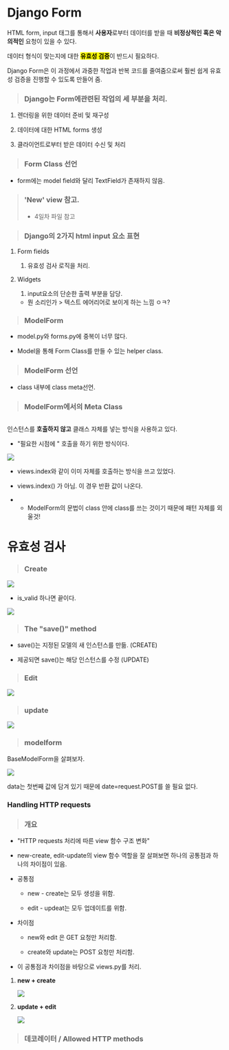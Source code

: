 # Django Form

HTML form, input 태그를 통해서 **사용자**로부터 데이터를 받을 때 **비정상적인 혹은 악의적인** 요청이 있을 수 있다.

데이터 형식이 맞는지에 대한 <mark>**유효성 검증**</mark>이 반드시 필요하다.

Django Form은 이 과정에서 과중한 작업과 반복 코드를 줄여줌으로써 훨씬 쉽게 유효성 검증을 진행할 수 있도록 만들어 줌.

> ### Django는 Form에관련된 작업의 세 부분을 처리.

1. 렌더링을 위한 데이터 준비 및 재구성

2. 데이터에 대한 HTML forms 생성

3. 클라이언트로부터 받은 데이터 수신 및 처리

> ### Form Class 선언

- form에는 model field와 달리 TextField가 존재하지 않음.

> ### 'New' view 참고.
> 
> - 4일차 파일 참고

> ### Django의 2가지 html input  요소 표현

1. Form fields
   
   1. 유효성 검사 로직을 처리.

2. Widgets
   
   1. input요소의 단순한 출력 부분을 담당.
   - 뭔 소리인가 > 텍스트 에어리어로 보이게 하는 느낌 ㅇㅋ?

> ### ModelForm

- model.py와 forms.py에 중복이 너무 많다.

- Model을 통해 Form Class를 만들 수 있는 helper class.

> ### ModelForm 선언

- class 내부에 class meta선언.

> ### ModelForm에서의 Meta Class

<img src="Django%20Form_assets/2022-09-06-11-41-45-image.png" title="" alt="" data-align="left">

인스턴스를 **호출하지 않고** 클래스 자체를 넣는 방식을 사용하고 있다.

- "필요한 시점에 " 호출을 하기 위한 방식이다.

![](Django%20Form_assets/2022-09-06-11-45-57-image.png)

- views.index와 같이 이미 자체를 호출하는 방식을 쓰고 있었다.

- views.index() 가 아님. 이 경우 반환 값이 나온다.
+ + ModelForm의 문법이 class 안에 class를 쓰는 것이기 때문에 패턴 자체를 외울것!

# 유효성 검사

> ### Create

![](Django%20Form_assets/2022-09-06-11-57-54-image.png)

- is_valid 하나면 끝이다.

![](Django%20Form_assets/2022-09-06-12-01-56-image.png)

> ### The "save()" method

- save()는 지정된 모델의 새 인스턴스를 만듦. (CREATE)

- 제공되면 save()는 해당 인스턴스를 수정       (UPDATE)

> ### Edit

![](Django%20Form_assets/2022-09-06-12-19-39-image.png)

> ### update

![](Django%20Form_assets/2022-09-06-12-21-48-image.png)

> ### modelform

BaseModelForm을 살펴보자.

![](Django%20Form_assets/2022-09-06-12-25-00-image.png)

data는 첫번째 값에 담겨 있기 때문에 date=request.POST를 쓸 필요 없다.

### Handling HTTP requests

> ### 개요

- "HTTP requests 처리에 따른 view 함수 구조 변화"

- new-create, edit-update의 view 함수 역할을 잘 살펴보면 하나의 공통점과 하나의 차이점이 있음.

- 공통점
  
  - new - create는 모두 생성을 위함.
  
  - edit - updeat는 모두 업데이트를 위함.

- 차이점
  
  - new와 edit 은 GET 요청만 처리함.
  
  - create와 update는 POST 요청만 처리함.

- 이 공통점과 차이점을 바탕으로 views.py를 처리.
1. **new + create**
   
   ![](Django%20Form_assets/2022-09-06-15-30-14-image.png)

2. **update + edit**
   
   ![](Django%20Form_assets/2022-09-06-15-42-14-image.png)

> ### 데코레이터 / Allowed HTTP methods
